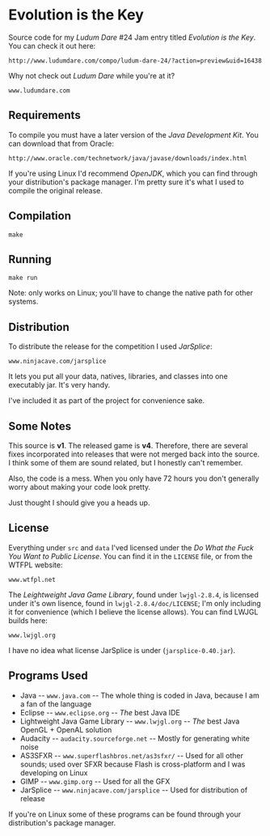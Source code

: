 Evolution is the Key
====================

Source code for my _Ludum Dare_ #24 Jam entry titled _Evolution is the Key_.
You can check it out here:

```
http://www.ludumdare.com/compo/ludum-dare-24/?action=preview&uid=16438
```

Why not check out _Ludum Dare_ while you're at it?

```
www.ludumdare.com
```

Requirements
------------

To compile you must have a later version of the _Java Development Kit_. You can
download that from Oracle:

```
http://www.oracle.com/technetwork/java/javase/downloads/index.html
```

If you're using Linux I'd recommend _OpenJDK_, which you can find through your
distribution's package manager. I'm pretty sure it's what I used to compile the
original release.

Compilation
-----------

```
make
```

Running
-------

```
make run
```

Note: only works on Linux; you'll have to change the native path for other
systems.

Distribution
------------

To distribute the release for the competition I used _JarSplice_:

```
www.ninjacave.com/jarsplice
```

It lets you put all your data, natives, libraries, and classes into one
executably jar. It's very handy.

I've included it as part of the project for convenience sake.

Some Notes
----------

This source is **v1**. The released game is **v4**. Therefore, there are several
fixes incorporated into releases that were not merged back into the source. I
think some of them are sound related, but I honestly can't remember.

Also, the code is a mess. When you only have 72 hours you don't generally worry
about making your code look pretty.

Just thought I should give you a heads up.

License
-------

Everything under `src` and `data` I'ved licensed under the _Do What the Fuck You
Want to Public License_. You can find it in the `LICENSE` file, or from the
WTFPL website:

```
www.wtfpl.net
```

The _Leightweight Java Game Library_, found under `lwjgl-2.8.4`, is licensed
under it's own lisence, found in `lwjgl-2.8.4/doc/LICENSE`; I'm only including
it for convenience (which I believe the license allows). You can find LWJGL
builds here:

```
www.lwjgl.org
```

I have no idea what license JarSplice is under (`jarsplice-0.40.jar`).

Programs Used
-------------

  * Java -- `www.java.com` -- The whole thing is coded in Java, because I am a fan of the language
  * Eclipse -- `www.eclipse.org` -- _The_ best Java IDE
  * Lightweight Java Game Library -- `www.lwjgl.org` -- _The_ best Java OpenGL + OpenAL solution
  * Audacity -- `audacity.sourceforge.net` -- Mostly for generating white noise
  * AS3SFXR -- `www.superflashbros.net/as3sfxr/` -- Used for all other sounds; used over SFXR because Flash is cross-platform and I was developing on Linux
  * GIMP -- `www.gimp.org` -- Used for all the GFX
  * JarSplice -- `www.ninjacave.com/jarsplice` -- Used for distribution of release
  
If you're on Linux some of these programs can be found through your
distribution's package manager.
